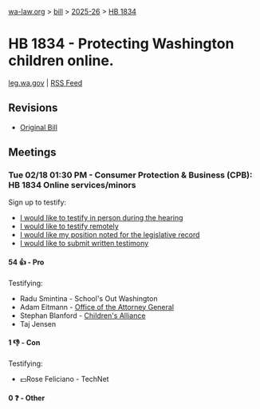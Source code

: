 [wa-law.org](/) > [bill](/bill/) > [2025-26](/bill/2025-26/) > [HB 1834](/bill/2025-26/hb/1834/)

# HB 1834 - Protecting Washington children online.
[leg.wa.gov](https://app.leg.wa.gov/billsummary?BillNumber=1834&Year=2025&Initiative=false) | [RSS Feed](./rss.xml)

## Revisions
* [Original Bill](1/)

## Meetings
### Tue 02/18 01:30 PM - Consumer Protection & Business (CPB): HB 1834 Online services/minors
Sign up to testify:
* [I would like to testify in person during the hearing](https://app.leg.wa.gov/csi/Testifier/Add?chamber=House&mId=32800&aId=164305&caId=25918&tId=1)
* [I would like to testify remotely](https://app.leg.wa.gov/csi/Testifier/Add?chamber=House&mId=32800&aId=164305&caId=25918&tId=2)
* [I would like my position noted for the legislative record](https://app.leg.wa.gov/csi/Testifier/Add?chamber=House&mId=32800&aId=164305&caId=25918&tId=3)
* [I would like to submit written testimony](https://app.leg.wa.gov/csi/Testifier/Add?chamber=House&mId=32800&aId=164305&caId=25918&tId=4)

#### 54 👍 - Pro
Testifying:
* Radu Smintina - School's Out Washington
* Adam Eitmann - [Office of the Attorney General](/org/office_of_the_attorney_general/)
* Stephan Blanford - [Children's Alliance](/org/children's_alliance/)
* Taj Jensen

#### 1 👎 - Con
Testifying:
* 💵Rose Feliciano - TechNet

#### 0 ❓ - Other
